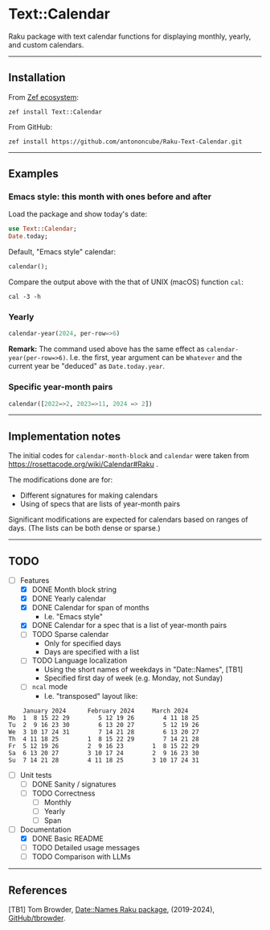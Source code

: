 # Text::Calendar

Raku package with text calendar functions for displaying monthly, yearly, and custom calendars.

-----

## Installation

From [Zef ecosystem](https://raku.land):

```
zef install Text::Calendar
```

From GitHub:

```
zef install https://github.com/antononcube/Raku-Text-Calendar.git
```

-----

## Examples

### Emacs style: this month with ones before and after

Load the package and show today's date:

```raku
use Text::Calendar;
Date.today;
```

Default, "Emacs style" calendar:

```raku
calendar();
```

Compare the output above with the that of UNIX (macOS) function `cal`:

```shell
cal -3 -h
```

### Yearly 

```raku
calendar-year(2024, per-row=>6)
```

**Remark:** The command used above has the same effect as `calendar-year(per-row=>6)`. 
I.e. the first, year argument can be `Whatever` and the current year be "deduced" as `Date.today.year`.

### Specific year-month pairs

```raku
calendar([2022=>2, 2023=>11, 2024 => 2])
```

-----

## Implementation notes

The initial codes for `calendar-month-block` and `calendar` were taken from https://rosettacode.org/wiki/Calendar#Raku .

The modifications done are for:
- Different signatures for making calendars
- Using of specs that are lists of year-month pairs

Significant modifications are expected for calendars based on ranges of days.
(The lists can be both dense or sparse.)

-----

## TODO

- [ ] Features
  - [X] DONE Month block string
  - [X] DONE Yearly calendar
  - [X] DONE Calendar for span of months
    - I.e. "Emacs style"
  - [X] DONE Calendar for a spec that is a list of year-month pairs
  - [ ] TODO Sparse calendar
    - Only for specified days
    - Days are specified with a list
  - [ ] TODO Language localization
    - Using the short names of weekdays in "Date::Names", [TB1]
    - Specified first day of week (e.g. Monday, not Sunday)
  - [ ] `ncal` mode 
    - I.e. "transposed" layout like:
```
    January 2024      February 2024     March 2024        
Mo  1  8 15 22 29        5 12 19 26        4 11 18 25   
Tu  2  9 16 23 30        6 13 20 27        5 12 19 26   
We  3 10 17 24 31        7 14 21 28        6 13 20 27   
Th  4 11 18 25        1  8 15 22 29        7 14 21 28   
Fr  5 12 19 26        2  9 16 23        1  8 15 22 29   
Sa  6 13 20 27        3 10 17 24        2  9 16 23 30   
Su  7 14 21 28        4 11 18 25        3 10 17 24 31
```
- [ ] Unit tests
  - [ ] DONE Sanity / signatures
  - [ ] TODO Correctness
    - [ ] Monthly
    - [ ] Yearly
    - [ ] Span
- [ ] Documentation
  - [X] DONE Basic README
  - [ ] TODO Detailed usage messages
  - [ ] TODO Comparison with LLMs

-----

## References

[TB1] Tom Browder,
[Date::Names Raku package](https://github.com/tbrowder/Date-Names),
(2019-2024),
[GitHub/tbrowder](https://github.com/tbrowder).